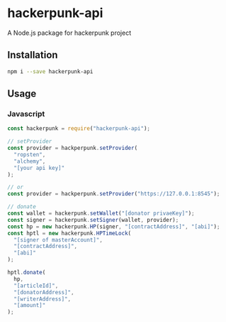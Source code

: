 # hackerpunk-api

A Node.js package for hackerpunk project

## Installation

```sh
npm i --save hackerpunk-api
```

## Usage

### Javascript

```javascript
const hackerpunk = require("hackerpunk-api");

// setProvider
const provider = hackperpunk.setProvider(
  "ropsten",
  "alchemy",
  "[your api key]"
);

// or
const provider = hackperpunk.setProvider("https://127.0.0.1:8545");

// donate
const wallet = hackerpunk.setWallet("[donator privaeKey]");
const signer = hackerpunk.setSigner(wallet, provider);
const hp = new hackerpunk.HP(signer, "[contractAddress]", "[abi]");
const hptl = new hackerpunk.HPTimeLock(
  "[signer of masterAccount]",
  "[contractAddress]",
  "[abi]"
);

hptl.donate(
  hp,
  "[articleId]",
  "[donatorAddress]",
  "[writerAddress]",
  "[amount]"
);
```
